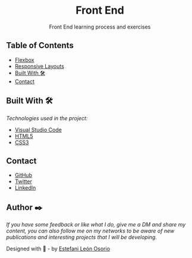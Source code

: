 <h1 align="center">Front End</h1>

<div align="center">
Front End learning process and exercises
</div>
<!-- TABLE OF CONTENTS -->

## Table of Contents

- [Flexbox](https://github.com/EstefaniLeon/Front-End/tree/master/Flexbox)
- [Responsive Layouts](https://github.com/EstefaniLeon/Front-End/tree/master/Layouts-responsivos)
- [Built With 🛠️](#built-with-🛠️)
- [Contact](#contact)

<!-- BUILD WITH -->

## Built With 🛠️

_Technologies used in the project:_

- [Visual Studio Code](https://code.visualstudio.com/)
- [HTML5](https://es.wikipedia.org/wiki/HTML5)
- [CSS3](https://es.wikipedia.org/wiki/CSS#CSS3)

<!-- CONTACT -->

## Contact

- [GitHub](https://github.com/EstefaniLeon)
- [Twitter](https://twitter.com/Esleos1)
- [LinkedIn](https://www.linkedin.com/in/estefani-leon-osorio/)

## Author ✒️

_If you have some feedback or like what I do, give me a DM and share my content, you can also follow me on my networks to be aware of new publications and interesting projects that I will be developing._

Designed with 💖 - by [Estefani León Osorio](https://github.com/EstefaniLeon)
